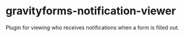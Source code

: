 # gravityforms-notification-viewer
Plugin for viewing who receives notifications when a form is filled out.
